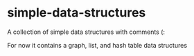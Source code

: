 # simple-data-structures
A collection of simple data structures with comments (:

For now it contains a graph, list, and hash table data structures
